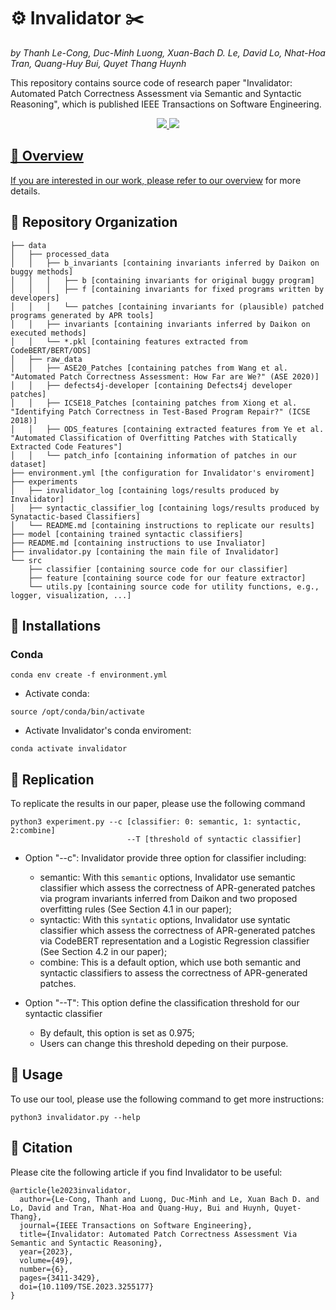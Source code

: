 # ⚙️ Invalidator ✂️
*by Thanh Le-Cong, Duc-Minh Luong, Xuan-Bach D. Le, David Lo, Nhat-Hoa Tran, Quang-Huy Bui, Quyet Thang Huynh*

This repository contains source code of research paper "Invalidator: Automated Patch Correctness Assessment via Semantic and Syntactic Reasoning", which is published IEEE Transactions on Software Engineering.

<p align="center">
    <a href="https://ieeexplore.ieee.org/document/10066209"><img src="https://img.shields.io/badge/Journal-IEEE TSE Volume 49 (2023)-green?style=for-the-badge">
    <a href="https://arxiv.org/pdf/2301.01113.pdf"><img src="https://img.shields.io/badge/arXiv-2301.01113-b31b1b.svg?style=for-the-badge">
    <br>
</p>

## 📃 Overview
If you are interested in our work, please refer to our [overview](https://github.com/thanhlecongg/Invalidator/blob/main/overview.md) for more details.
      
## 🏁 Repository Organization

```
├── data
│   ├── processed_data
│   │   ├── b_invariants [containing invariants inferred by Daikon on buggy methods]
│   │   │   ├── b [containing invariants for original buggy program]
│   │   │   ├── f [containing invariants for fixed programs written by developers]
│   │   │   └── patches [containing invariants for (plausible) patched programs generated by APR tools]
│   │   ├── invariants [containing invariants inferred by Daikon on executed methods]
│   │   └── *.pkl [containing features extracted from CodeBERT/BERT/ODS]
│   ├── raw_data
│   │   ├── ASE20_Patches [containing patches from Wang et al. "Automated Patch Correctness Assessment: How Far are We?" (ASE 2020)]
│   │   ├── defects4j-developer [containing Defects4j developer patches]
│   │   ├── ICSE18_Patches [containing patches from Xiong et al. "Identifying Patch Correctness in Test-Based Program Repair?" (ICSE 2018)]
│   │   ├── ODS_features [containing extracted features from Ye et al. "Automated Classification of Overfitting Patches with Statically Extracted Code Features"]
│   │   └── patch_info [containing information of patches in our dataset]
├── environment.yml [the configuration for Invalidator's enviroment]
├── experiments
│   ├── invalidator_log [containing logs/results produced by Invalidator]
│   ├── syntactic_classifier_log [containing logs/results produced by Synatactic-based Classifiers]
│   └── README.md [containing instructions to replicate our results]
├── model [containing trained syntactic classifiers]
├── README.md [containing instructions to use Invaliator]
├── invalidator.py [containing the main file of Invalidator]
└── src
    ├── classifier [containing source code for our classifier]
    ├── feature [containing source code for our feature extractor]
    └── utils.py [containing source code for utility functions, e.g., logger, visualization, ...]
```

## 🔧 Installations
### Conda
```
conda env create -f environment.yml
```

- Activate conda:
```
source /opt/conda/bin/activate
```
- Activate Invalidator's conda enviroment: 
```
conda activate invalidator
```

## 🚀 Replication
To replicate the results in our paper, please use the following command
```
python3 experiment.py --c [classifier: 0: semantic, 1: syntactic, 2:combine]
                          --T [threshold of syntactic classifier] 
```
- Option "--c": Invalidator provide three option for classifier including:
    - semantic: With this `semantic` options, Invalidator use semantic classifier which assess the correctness of APR-generated patches via program invariants inferred from Daikon and two proposed overfitting rules (See Section 4.1 in our paper);
    - syntactic: With this `syntatic` options, Invalidator use syntatic classifier which assess the correctness of APR-generated patches via CodeBERT representation and a Logistic Regression classifier (See Section 4.2 in our paper);
    - combine: This is a default option, which use both semantic and syntactic classifiers to assess the correctness of APR-generated patches. 
    
 - Option "--T": This option define the classification threshold for our syntactic classifier
    - By default, this option is set as 0.975;
    - Users can change this threshold depeding on their purpose.

## 🚀 Usage
To use our tool, please use the following command to get more instructions:
```
python3 invalidator.py --help 
```

## 📜 Citation
Please cite the following article if you find Invalidator to be useful:

```
@article{le2023invalidator,
  author={Le-Cong, Thanh and Luong, Duc-Minh and Le, Xuan Bach D. and Lo, David and Tran, Nhat-Hoa and Quang-Huy, Bui and Huynh, Quyet-Thang},
  journal={IEEE Transactions on Software Engineering}, 
  title={Invalidator: Automated Patch Correctness Assessment Via Semantic and Syntactic Reasoning}, 
  year={2023},
  volume={49},
  number={6},
  pages={3411-3429},
  doi={10.1109/TSE.2023.3255177}
}
```
